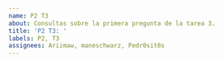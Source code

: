 ```yaml
---
name: P2 T3
about: Consultas sobre la primera pregunta de la tarea 3.
title: 'P2 T3: '
labels: P2, T3
assignees: Ariimaw, maneschwarz, Pedr0sit0s
---
```



